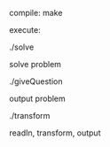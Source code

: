 compile: make

execute: 

./solve

solve problem

./giveQuestion

output problem

./transform

readIn, transform, output
